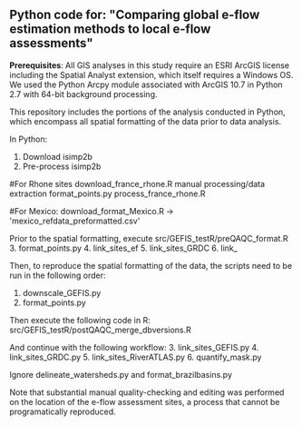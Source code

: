 ## Python code for: "Comparing global e-flow estimation methods to local e-flow assessments"

**Prerequisites**: All GIS analyses in this study require an ESRI ArcGIS license including the Spatial Analyst extension, 
which itself requires a Windows OS. We used the Python Arcpy module associated with ArcGIS 10.7 in Python 2.7 with 
64-bit background processing.

This repository includes the portions of the analysis conducted in Python, which encompass all spatial formatting of the
data prior to data analysis. 


In Python:
1. Download isimp2b
2. Pre-process isimp2b

#For Rhone sites
download_france_rhone.R
manual processing/data extraction
format_points.py
process_france_rhone.R

#For Mexico: download_format_Mexico.R -> 'mexico_refdata_preformatted.csv'

Prior to the spatial formatting, execute src/GEFIS_testR/preQAQC_format.R
3. format_points.py
4. link_sites_ef
5. link_sites_GRDC
6. link_


Then, to reproduce the spatial formatting of the data, the scripts need to be run in the following order:
1. downscale_GEFIS.py
2. format_points.py

Then execute the following code in R: src/GEFIS_testR/postQAQC_merge_dbversions.R

And continue with the following workflow:
3. link_sites_GEFIS.py
4. link_sites_GRDC.py
5. link_sites_RiverATLAS.py
6. quantify_mask.py

Ignore delineate_watersheds.py and format_brazilbasins.py

Note that substantial manual quality-checking and editing was performed on the location of the e-flow assessment sites, 
a process that cannot be programatically reproduced.